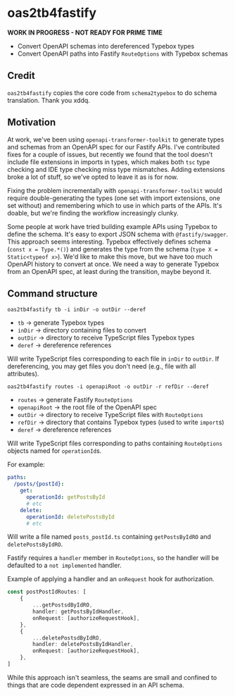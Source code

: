 # oas2tb4fastify

**WORK IN PROGRESS - NOT READY FOR PRIME TIME**

- Convert OpenAPI schemas into dereferenced Typebox types
- Convert OpenAPI paths into Fastify `RouteOptions` with Typebox schemas

## Credit

`oas2tb4fastify` copies the core code from `schema2typebox` to do schema translation. Thank you xddq.

## Motivation

At work, we've been using `openapi-transformer-toolkit` to generate types and schemas from an OpenAPI spec for our Fastify APIs. I've contributed fixes for a couple of issues, but recently we found that the tool doesn't include file extensions in imports in types, which makes both `tsc` type checking and IDE type checking miss type mismatches. Adding extensions broke a lot of stuff, so we've opted to leave it as is for now.

Fixing the problem incrementally with `openapi-transformer-toolkit` would require double-generating the types (one set with import extensions, one set without) and remembering which to use in which parts of the APIs. It's doable, but we're finding the workflow increasingly clunky.

Some people at work have tried building example APIs using Typebox to define the schema. It's easy to export JSON schema with `@fastify/swagger`. This approach seems interesting. Typebox effectively defines schema (`const x = Type.*()`) and generates the type from the schema (`type X = Static<typeof x>`). We'd like to make this move, but we have too much OpenAPI history to convert at once. We need a way to generate Typebox from an OpenAPI spec, at least during the transition, maybe beyond it.

## Command structure

`oas2tb4fastify tb -i inDir -o outDir --deref`

- `tb` -> generate Typebox types
- `inDir` -> directory containing files to convert
- `outDir` -> directory to receive TypeScript files Typebox types
- `deref` -> dereference references

Will write TypeScript files corresponding to each file in `inDir` to `outDir`. If dereferencing, you may get files you don't need (e.g., file with all attributes).

`oas2tb4fastify routes -i openapiRoot -o outDir -r refDir --deref`

- `routes` -> generate Fastify `RouteOptions`
- `openapiRoot` -> the root file of the OpenAPI spec
- `outDir` -> directory to receive TypeScript files with `RouteOptions`
- `refDir` -> directory that contains Typebox types (used to write `import`s)
- `deref` -> dereference references

Will write TypeScript files corresponding to paths containing `RouteOptions` objects named for `operationId`s.

For example:

```yaml
paths:
  /posts/{postId}:
    get:
      operationId: getPostsById
      # etc
    delete:
      operationId: deletePostsById
      # etc
```

Will write a file named `posts_postId.ts` containing `getPostsByIdRO` and `deletePostsByIdRO`.

Fastify requires a `handler` member in `RouteOptions`, so the handler will be defaulted to a `not implemented` handler.

Example of applying a handler and an `onRequest` hook for authorization.

```typescript
const postPostIdRoutes: [
    {
        ...getPostsdByIdRO,
        handler: getPostsByIdHandler,
        onRequest: [authorizeRequestHook],
    },
    {
        ...deletePostsdByIdRO,
        handler: deletePostsByIdHandler,
        onRequest: [authorizeRequestHook],
    },
]
```

While this approach isn't seamless, the seams are small and confined to things that are code dependent expressed in an API schema.